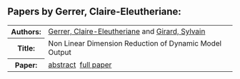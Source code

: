 <h2>Papers by Gerrer, Claire-Eleutheriane:</h2>
<!-- Begin papers -->
<table>
<tr><th>Authors:</th><td>
<a href="../authors/author_076.html">Gerrer, Claire-Eleutheriane</a> and 
<a href="../authors/author_079.html">Girard, Sylvain</a>
</td></tr>
<tr><th>Title:  </th><td>Non Linear Dimension Reduction of Dynamic Model Output</td></tr>
<tr><th>Paper:  </th><td><a href="../abstracts/Modelica2019abstract2C1.pdf">abstract</a>&nbsp;&nbsp;<a href="../papers/Modelica2019paper2C1.pdf">full paper</a></td></tr>
</table>
<br>
<!-- End papers -->